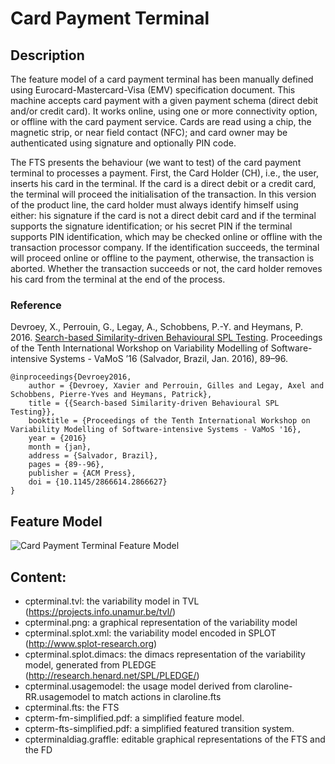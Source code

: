 
# Card Payment Terminal


## Description

The feature model of a card payment terminal has been manually defined using Eurocard-Mastercard-Visa (EMV) specification document. This machine accepts card payment with a given payment schema (direct debit and/or credit card). It works online, using one or more connectivity option, or offline with the card payment service. Cards are read using a chip, the magnetic strip, or near field contact (NFC); and card owner may be authenticated using signature and optionally PIN code.

The FTS presents the behaviour (we want to test) of the card payment terminal to processes a payment. First, the Card Holder (CH), i.e., the user, inserts his card in the terminal. If the card is a direct debit or a credit card, the terminal will proceed the initialisation of the transaction. In this version of the product line, the card holder must always identify himself using either: his signature if the card is not a direct debit card and if the terminal supports the signature identification; or his secret PIN if the terminal supports PIN identification, which may be checked online or offline with the transaction processor company. If the identification succeeds, the terminal will proceed online or offline to the payment, otherwise, the transaction is aborted. Whether the transaction succeeds or not, the card holder removes his card from the terminal at the end of the process.


### Reference

Devroey, X., Perrouin, G., Legay, A., Schobbens, P.-Y. and Heymans, P. 2016. [Search-based Similarity-driven Behavioural SPL Testing](https://doi.org/10.1145/2866614.2866627). Proceedings of the Tenth International Workshop on Variability Modelling of Software-intensive Systems - VaMoS ’16 (Salvador, Brazil, Jan. 2016), 89–96.

```TeX
@inproceedings{Devroey2016,
	author = {Devroey, Xavier and Perrouin, Gilles and Legay, Axel and Schobbens, Pierre-Yves and Heymans, Patrick},
	title = {{Search-based Similarity-driven Behavioural SPL Testing}},
	booktitle = {Proceedings of the Tenth International Workshop on Variability Modelling of Software-intensive Systems - VaMoS '16},
	year = {2016}
	month = {jan},
	address = {Salvador, Brazil},
	pages = {89--96},
	publisher = {ACM Press},
	doi = {10.1145/2866614.2866627}
}

```

## Feature Model

![Card Payment Terminal Feature Model](cpterminal-fm)

## Content:

- cpterminal.tvl: the variability model in TVL (https://projects.info.unamur.be/tvl/)
- cpterminal.png: a graphical representation of the variability model
- cpterminal.splot.xml: the variability model encoded in SPLOT (http://www.splot-research.org)
- cpterminal.splot.dimacs: the dimacs representation of the variability model, generated from PLEDGE (http://research.henard.net/SPL/PLEDGE/)
- cpterminal.usagemodel: the usage model derived from claroline-RR.usagemodel to match actions in claroline.fts
- cpterminal.fts: the FTS
- cpterm-fm-simplified.pdf: a simplified feature model.
- cpterm-fts-simplified.pdf: a simplified featured transition system.
- cpterminaldiag.graffle: editable graphical representations of the FTS and the FD
